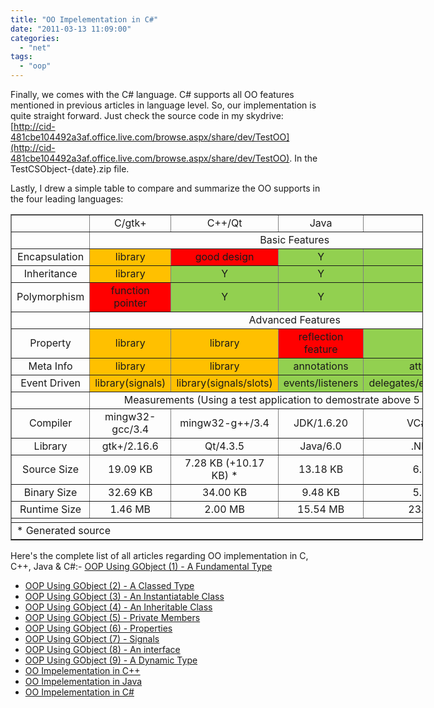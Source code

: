 ```yaml
---
title: "OO Impelementation in C#"
date: "2011-03-13 11:09:00"
categories: 
  - "net"
tags: 
  - "oop"
---
```


Finally, we comes with the C# language. C# supports all OO features mentioned in previous articles in language level. So, our implementation is quite straight forward. Just check the source code in my skydrive: [http://cid-481cbe104492a3af.office.live.com/browse.aspx/share/dev/TestOO](http://cid-481cbe104492a3af.office.live.com/browse.aspx/share/dev/TestOO). In the TestCSObject-{date}.zip file.

Lastly, I drew a simple table to compare and summarize the OO supports in the four leading languages:

<table style="text-align: center; width: 660px;" border="1" cellspacing="0" cellpadding="0"><tbody><tr><td style="width: 120px;"></td><td style="width: 130px;">C/gtk+</td><td style="width: 170px;">C++/Qt</td><td style="width: 130px;">Java</td><td style="width: 170px;">C#</td></tr><tr><td></td><td colspan="4">Basic Features</td></tr><tr><td>Encapsulation</td><td style="background-color: #ffc000;">library</td><td style="background-color: red;">good design</td><td style="background-color: #92d050;">Y</td><td style="background-color: #92d050;">Y</td></tr><tr><td>Inheritance</td><td style="background-color: #ffc000;">library</td><td style="background-color: #92d050;">Y</td><td style="background-color: #92d050;">Y</td><td style="background-color: #92d050;">Y</td></tr><tr><td>Polymorphism</td><td style="background-color: red;">function pointer</td><td style="background-color: #92d050;">Y</td><td style="background-color: #92d050;">Y</td><td style="background-color: #92d050;">Y</td></tr><tr><td></td><td colspan="4">Advanced Features</td></tr><tr><td>Property</td><td style="background-color: #ffc000;">library</td><td style="background-color: #ffc000;">library</td><td style="background-color: red;">reflection feature</td><td style="background-color: #92d050;">Y</td></tr><tr><td>Meta Info</td><td style="background-color: #ffc000;">library</td><td style="background-color: #ffc000;">library</td><td style="background-color: #92d050;">annotations</td><td style="background-color: #92d050;">attributes</td></tr><tr><td>Event Driven</td><td style="background-color: #ffc000;">library(signals)</td><td style="background-color: #ffc000;">library(signals/slots)</td><td style="background-color: #92d050;">events/listeners</td><td style="background-color: #92d050;">delegates/events/handlers</td></tr><tr><td></td><td colspan="4">Measurements (Using a test application to demostrate above 5 features)</td></tr><tr><td>Compiler</td><td>mingw32-gcc/3.4</td><td>mingw32-g++/3.4</td><td>JDK/1.6.20</td><td>VC#/2005</td></tr><tr><td>Library</td><td>gtk+/2.16.6</td><td>Qt/4.3.5</td><td>Java/6.0</td><td>.NET/2.0</td></tr><tr><td>Source Size</td><td>19.09 KB</td><td>7.28 KB (+10.17 KB) *</td><td>13.18 KB</td><td>6.28 KB</td></tr><tr><td>Binary Size</td><td>32.69 KB</td><td>34.00 KB</td><td>9.48 KB</td><td>5.50 KB</td></tr><tr><td>Runtime Size</td><td>1.46 MB</td><td>2.00 MB</td><td>15.54 MB</td><td>23.84 MB</td></tr><tr><td style="text-align: left;" colspan="5"></td></tr><tr><td style="text-align: left;" colspan="5">* Generated source</td></tr></tbody></table>

Here's the complete list of all articles regarding OO implementation in C, C++, Java & C#:- [OOP Using GObject (1) - A Fundamental Type](http://www.gonwan.com/2011/03/11/oop-using-gobject-1-a-fundamental-type/)
- [OOP Using GObject (2) - A Classed Type](http://www.gonwan.com/2011/03/11/oop-using-gobject-2-a-classed-type/)
- [OOP Using GObject (3) - An Instantiatable Class](http://www.gonwan.com/2011/03/11/oop-using-gobject-3-an-instantiatable-class/)
- [OOP Using GObject (4) - An Inheritable Class](http://www.gonwan.com/2011/03/11/oop-using-gobject-4-an-inheritable-class/)
- [OOP Using GObject (5) - Private Members](http://www.gonwan.com/2011/03/11/oop-using-gobject-5-private-members/)
- [OOP Using GObject (6) - Properties](http://www.gonwan.com/2011/03/11/oop-using-gobject-6-properties/)
- [OOP Using GObject (7) - Signals](http://www.gonwan.com/2011/03/11/oop-using-gobject-7-signals/)
- [OOP Using GObject (8) - An interface](http://www.gonwan.com/2011/03/11/oop-using-gobject-8-an-interface/)
- [OOP Using GObject (9) - A Dynamic Type](http://www.gonwan.com/2011/03/12/oop-using-gobject-9-a-dynamic-type/)
- [OO Impelementation in C++](http://www.gonwan.com/2011/03/13/oo-impelementation-in-cpp/)
- [OO Impelementation in Java](http://www.gonwan.com/2011/03/13/oo-impelementation-in-java/)
- [OO Impelementation in C#](http://www.gonwan.com/2011/03/13/oo-impelementation-in-csharp/)
